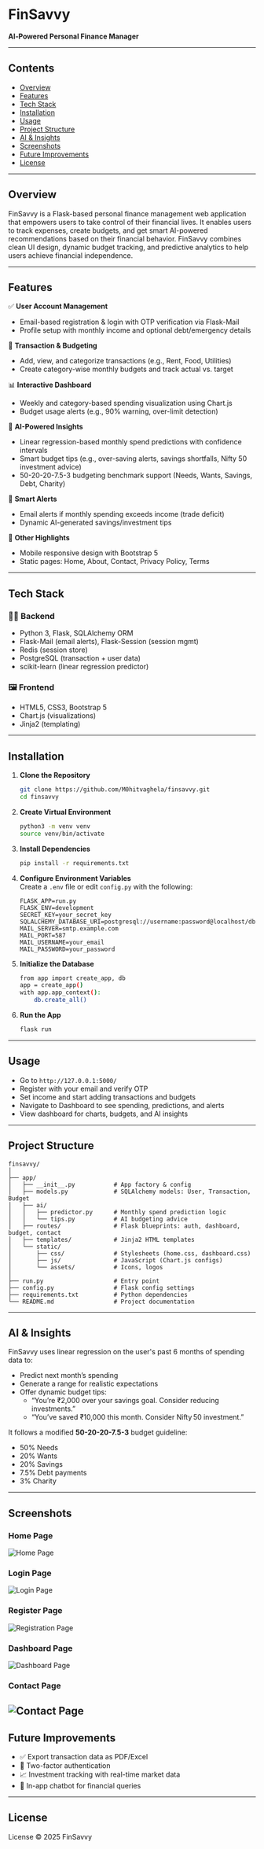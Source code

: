 
# FinSavvy

**AI‑Powered Personal Finance Manager**

---

## Contents
- [Overview](#overview)
- [Features](#features)
- [Tech Stack](#tech-stack)
- [Installation](#installation)
- [Usage](#usage)
- [Project Structure](#project-structure)
- [AI & Insights](#ai--insights)
- [Screenshots](#screenshots)
- [Future Improvements](#future-improvements)
- [License](#license)

---

## Overview
FinSavvy is a Flask-based personal finance management web application that empowers users to take control of their financial lives. It enables users to track expenses, create budgets, and get smart AI-powered recommendations based on their financial behavior. FinSavvy combines clean UI design, dynamic budget tracking, and predictive analytics to help users achieve financial independence.

---

## Features

✅ **User Account Management**
- Email-based registration & login with OTP verification via Flask-Mail  
- Profile setup with monthly income and optional debt/emergency details

💸 **Transaction & Budgeting**
- Add, view, and categorize transactions (e.g., Rent, Food, Utilities)
- Create category-wise monthly budgets and track actual vs. target

📊 **Interactive Dashboard**
- Weekly and category-based spending visualization using Chart.js
- Budget usage alerts (e.g., 90% warning, over-limit detection)

🧠 **AI-Powered Insights**
- Linear regression-based monthly spend predictions with confidence intervals
- Smart budget tips (e.g., over-saving alerts, savings shortfalls, Nifty 50 investment advice)
- 50-20-20-7.5-3 budgeting benchmark support (Needs, Wants, Savings, Debt, Charity)

📧 **Smart Alerts**
- Email alerts if monthly spending exceeds income (trade deficit)
- Dynamic AI-generated savings/investment tips

🧾 **Other Highlights**
- Mobile responsive design with Bootstrap 5
- Static pages: Home, About, Contact, Privacy Policy, Terms

---

## Tech Stack

### 🧑‍💻 Backend
- Python 3, Flask, SQLAlchemy ORM
- Flask-Mail (email alerts), Flask-Session (session mgmt)
- Redis (session store)
- PostgreSQL (transaction + user data)
- scikit-learn (linear regression predictor)

### 🖼️ Frontend
- HTML5, CSS3, Bootstrap 5
- Chart.js (visualizations)
- Jinja2 (templating)

---

## Installation

1. **Clone the Repository**
   ```bash
   git clone https://github.com/M0hitvaghela/finsavvy.git
   cd finsavvy
   ```

2. **Create Virtual Environment**
   ```bash
   python3 -m venv venv
   source venv/bin/activate
   ```

3. **Install Dependencies**
   ```bash
   pip install -r requirements.txt
   ```

4. **Configure Environment Variables**  
   Create a `.env` file or edit `config.py` with the following:
   ```
   FLASK_APP=run.py
   FLASK_ENV=development
   SECRET_KEY=your_secret_key
   SQLALCHEMY_DATABASE_URI=postgresql://username:password@localhost/dbname
   MAIL_SERVER=smtp.example.com
   MAIL_PORT=587
   MAIL_USERNAME=your_email
   MAIL_PASSWORD=your_password
   ```

5. **Initialize the Database**
   ```bash
   from app import create_app, db
   app = create_app()
   with app.app_context():
       db.create_all()
   ```

6. **Run the App**
   ```bash
   flask run
   ```

---

## Usage

- Go to `http://127.0.0.1:5000/`
- Register with your email and verify OTP
- Set income and start adding transactions and budgets
- Navigate to Dashboard to see spending, predictions, and alerts
- View dashboard for charts, budgets, and AI insights

---

## Project Structure
```
finsavvy/
│
├── app/
│   ├── __init__.py           # App factory & config
│   ├── models.py             # SQLAlchemy models: User, Transaction, Budget
│   ├── ai/
│   │   ├── predictor.py      # Monthly spend prediction logic
│   │   └── tips.py           # AI budgeting advice
│   ├── routes/               # Flask blueprints: auth, dashboard, budget, contact
│   ├── templates/            # Jinja2 HTML templates
│   └── static/
│       ├── css/              # Stylesheets (home.css, dashboard.css)
│       ├── js/               # JavaScript (Chart.js configs)
│       └── assets/           # Icons, logos
│
├── run.py                    # Entry point
├── config.py                 # Flask config settings
├── requirements.txt          # Python dependencies
└── README.md                 # Project documentation
```

---

## AI & Insights

FinSavvy uses linear regression on the user's past 6 months of spending data to:
- Predict next month’s spending
- Generate a range for realistic expectations
- Offer dynamic budget tips:
  - “You’re ₹2,000 over your savings goal. Consider reducing investments.”
  - “You’ve saved ₹10,000 this month. Consider Nifty 50 investment.”

It follows a modified **50-20-20-7.5-3** budget guideline:
- 50% Needs
- 20% Wants
- 20% Savings
- 7.5% Debt payments
- 3% Charity

---

## Screenshots

### Home Page

![Home Page](screenshot/home_page.png)

### Login Page

![Login Page](screenshot/login.png)

### Register Page

![Registration Page](screenshot/registration.png)

### Dashboard Page

![Dashboard Page](screenshot/dashboard.png)

### Contact Page

![Contact Page](screenshot/Contact.png)
---

## Future Improvements
- ✅ Export transaction data as PDF/Excel
- 🔐 Two-factor authentication
- 📈 Investment tracking with real-time market data
- 💬 In-app chatbot for financial queries

---

## License

 License © 2025 FinSavvy
